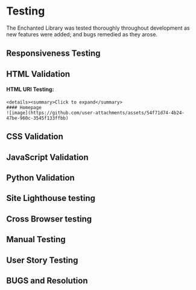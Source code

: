 # Testing

The Enchanted Library was tested thoroughly throughout development as new features were added; and bugs remedied as they arose.

## Responsiveness Testing
## HTML Validation 
#### HTML URI Testing:
    <details><summary>Click to expand</summary>
    #### Homepage 
    ![image](https://github.com/user-attachments/assets/54f71d74-4b24-47be-960c-3545f133ffbb)


## CSS Validation 
## JavaScript Validation 
## Python Validation 
## Site Lighthouse testing
## Cross Browser testing 
## Manual Testing 
## User Story Testing
## BUGS and Resolution 
